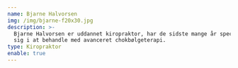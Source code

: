 ```yaml
---
name: Bjarne Halvorsen
img: /img/bjarne-f20x30.jpg
description: >-
  Bjarne Halvorsen er uddannet kiropraktor, har de sidste mange år specialiseret
  sig i at behandle med avanceret chokbølgeterapi.
type: Kiropraktor
enable: true
---
```


